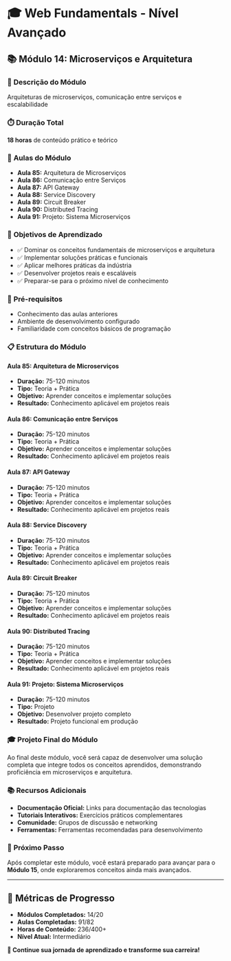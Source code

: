 # 🎓 **Web Fundamentals - Nível Avançado**

## 📚 **Módulo 14: Microserviços e Arquitetura**

### 🎯 **Descrição do Módulo**
Arquiteturas de microserviços, comunicação entre serviços e escalabilidade

### ⏱️ **Duração Total**
**18 horas** de conteúdo prático e teórico

### 📖 **Aulas do Módulo**
- **Aula 85:** Arquitetura de Microserviços
- **Aula 86:** Comunicação entre Serviços
- **Aula 87:** API Gateway
- **Aula 88:** Service Discovery
- **Aula 89:** Circuit Breaker
- **Aula 90:** Distributed Tracing
- **Aula 91:** Projeto: Sistema Microserviços

### 🎯 **Objetivos de Aprendizado**
- ✅ Dominar os conceitos fundamentais de microserviços e arquitetura
- ✅ Implementar soluções práticas e funcionais
- ✅ Aplicar melhores práticas da indústria
- ✅ Desenvolver projetos reais e escaláveis
- ✅ Preparar-se para o próximo nível de conhecimento

### 🚀 **Pré-requisitos**
- Conhecimento das aulas anteriores
- Ambiente de desenvolvimento configurado
- Familiaridade com conceitos básicos de programação

### 📋 **Estrutura do Módulo**

#### **Aula 85: Arquitetura de Microserviços**
- **Duração:** 75-120 minutos
- **Tipo:** Teoria + Prática
- **Objetivo:** Aprender conceitos e implementar soluções
- **Resultado:** Conhecimento aplicável em projetos reais

#### **Aula 86: Comunicação entre Serviços**
- **Duração:** 75-120 minutos
- **Tipo:** Teoria + Prática
- **Objetivo:** Aprender conceitos e implementar soluções
- **Resultado:** Conhecimento aplicável em projetos reais

#### **Aula 87: API Gateway**
- **Duração:** 75-120 minutos
- **Tipo:** Teoria + Prática
- **Objetivo:** Aprender conceitos e implementar soluções
- **Resultado:** Conhecimento aplicável em projetos reais

#### **Aula 88: Service Discovery**
- **Duração:** 75-120 minutos
- **Tipo:** Teoria + Prática
- **Objetivo:** Aprender conceitos e implementar soluções
- **Resultado:** Conhecimento aplicável em projetos reais

#### **Aula 89: Circuit Breaker**
- **Duração:** 75-120 minutos
- **Tipo:** Teoria + Prática
- **Objetivo:** Aprender conceitos e implementar soluções
- **Resultado:** Conhecimento aplicável em projetos reais

#### **Aula 90: Distributed Tracing**
- **Duração:** 75-120 minutos
- **Tipo:** Teoria + Prática
- **Objetivo:** Aprender conceitos e implementar soluções
- **Resultado:** Conhecimento aplicável em projetos reais

#### **Aula 91: Projeto: Sistema Microserviços**
- **Duração:** 75-120 minutos
- **Tipo:** Projeto
- **Objetivo:** Desenvolver projeto completo
- **Resultado:** Projeto funcional em produção

### 🎓 **Projeto Final do Módulo**
Ao final deste módulo, você será capaz de desenvolver uma solução completa que integre todos os conceitos aprendidos, demonstrando proficiência em microserviços e arquitetura.

### 📚 **Recursos Adicionais**
- **Documentação Oficial:** Links para documentação das tecnologias
- **Tutoriais Interativos:** Exercícios práticos complementares
- **Comunidade:** Grupos de discussão e networking
- **Ferramentas:** Ferramentas recomendadas para desenvolvimento

### 🚀 **Próximo Passo**
Após completar este módulo, você estará preparado para avançar para o **Módulo 15**, onde exploraremos conceitos ainda mais avançados.

---

## 🎯 **Métricas de Progresso**

- **Módulos Completados:** 14/20
- **Aulas Completadas:** 91/82
- **Horas de Conteúdo:** 236/400+
- **Nível Atual:** Intermediário

**🎉 Continue sua jornada de aprendizado e transforme sua carreira!**
